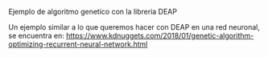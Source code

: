 Ejemplo de algoritmo genetico con la libreria DEAP

Un ejemplo similar a lo que queremos hacer con DEAP en una red neuronal, se encuentra en: 
https://www.kdnuggets.com/2018/01/genetic-algorithm-optimizing-recurrent-neural-network.html

